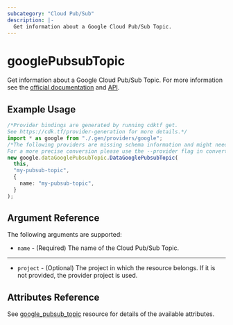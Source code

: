 ```yaml
---
subcategory: "Cloud Pub/Sub"
description: |-
  Get information about a Google Cloud Pub/Sub Topic.
---
```


# googlePubsubTopic

Get information about a Google Cloud Pub/Sub Topic. For more information see
the [official documentation](https://cloud.google.com/pubsub/docs/)
and [API](https://cloud.google.com/pubsub/docs/apis).

## Example Usage

```typescript
/*Provider bindings are generated by running cdktf get.
See https://cdk.tf/provider-generation for more details.*/
import * as google from "./.gen/providers/google";
/*The following providers are missing schema information and might need manual adjustments to synthesize correctly: google.
For a more precise conversion please use the --provider flag in convert.*/
new google.dataGooglePubsubTopic.DataGooglePubsubTopic(
  this,
  "my-pubsub-topic",
  {
    name: "my-pubsub-topic",
  }
);

```

## Argument Reference

The following arguments are supported:

* `name` - (Required) The name of the Cloud Pub/Sub Topic.

***

* `project` - (Optional) The project in which the resource belongs. If it
  is not provided, the provider project is used.

## Attributes Reference

See [google\_pubsub\_topic](https://registry.terraform.io/providers/hashicorp/google/latest/docs/resources/pubsub_topic#argument-reference) resource for details of the available attributes.
